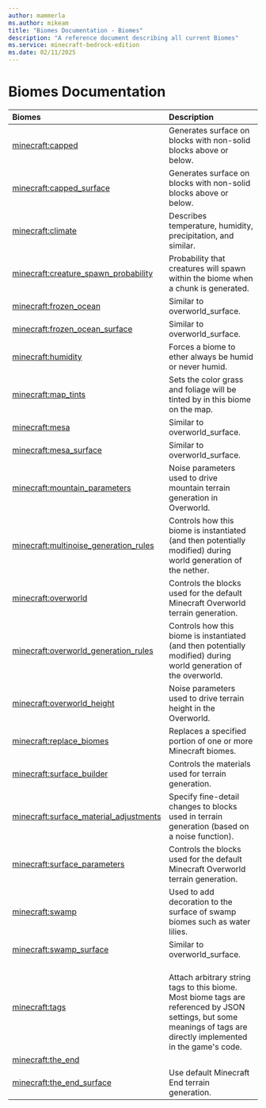```yaml
---
author: mammerla
ms.author: mikeam
title: "Biomes Documentation - Biomes"
description: "A reference document describing all current Biomes"
ms.service: minecraft-bedrock-edition
ms.date: 02/11/2025 
---
```


# Biomes Documentation

| Biomes | Description |
|:-----|:----------|
| [minecraft:capped](Components/minecraftBiomes_capped.md)| Generates surface on blocks with non-solid blocks above or below. |
| [minecraft:capped_surface](Components/minecraftBiomes_capped_surface.md)| Generates surface on blocks with non-solid blocks above or below. |
| [minecraft:climate](Components/minecraftBiomes_climate.md)| Describes temperature, humidity, precipitation, and similar. |
| [minecraft:creature_spawn_probability](Components/minecraftBiomes_creature_spawn_probability.md)| Probability that creatures will spawn within the biome when a chunk is generated. |
| [minecraft:frozen_ocean](Components/minecraftBiomes_frozen_ocean.md)| Similar to overworld_surface. |
| [minecraft:frozen_ocean_surface](Components/minecraftBiomes_frozen_ocean_surface.md)| Similar to overworld_surface. |
| [minecraft:humidity](Components/minecraftBiomes_humidity.md)| Forces a biome to ether always be humid or never humid. |
| [minecraft:map_tints](Components/minecraftBiomes_map_tints.md)| Sets the color grass and foliage will be tinted by in this biome on the map. |
| [minecraft:mesa](Components/minecraftBiomes_mesa.md)| Similar to overworld_surface. |
| [minecraft:mesa_surface](Components/minecraftBiomes_mesa_surface.md)| Similar to overworld_surface. |
| [minecraft:mountain_parameters](Components/minecraftBiomes_mountain_parameters.md)| Noise parameters used to drive mountain terrain generation in Overworld. |
| [minecraft:multinoise_generation_rules](Components/minecraftBiomes_multinoise_generation_rules.md)| Controls how this biome is instantiated (and then potentially modified) during world generation of the nether. |
| [minecraft:overworld](Components/minecraftBiomes_overworld.md)| Controls the blocks used for the default Minecraft Overworld terrain generation. |
| [minecraft:overworld_generation_rules](Components/minecraftBiomes_overworld_generation_rules.md)| Controls how this biome is instantiated (and then potentially modified) during world generation of the overworld. |
| [minecraft:overworld_height](Components/minecraftBiomes_overworld_height.md)| Noise parameters used to drive terrain height in the Overworld. |
| [minecraft:replace_biomes](Components/minecraftBiomes_replace_biomes.md)| Replaces a specified portion of one or more Minecraft biomes. |
| [minecraft:surface_builder](Components/minecraftBiomes_surface_builder.md)| Controls the materials used for terrain generation. |
| [minecraft:surface_material_adjustments](Components/minecraftBiomes_surface_material_adjustments.md)| Specify fine-detail changes to blocks used in terrain generation (based on a noise function). |
| [minecraft:surface_parameters](Components/minecraftBiomes_surface_parameters.md)| Controls the blocks used for the default Minecraft Overworld terrain generation. |
| [minecraft:swamp](Components/minecraftBiomes_swamp.md)| Used to add decoration to the surface of swamp biomes such as water lilies. |
| [minecraft:swamp_surface](Components/minecraftBiomes_swamp_surface.md)| Similar to overworld_surface. |
| [minecraft:tags](Components/minecraftBiomes_tags.md)| <br>Attach arbitrary string tags to this biome.<br>Most biome tags are referenced by JSON settings, but some meanings of tags are directly implemented in the game's code. |
| [minecraft:the_end](Components/minecraftBiomes_the_end.md)|  |
| [minecraft:the_end_surface](Components/minecraftBiomes_the_end_surface.md)| Use default Minecraft End terrain generation. |